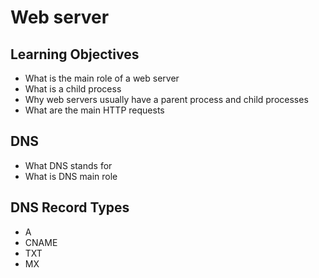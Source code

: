 # Web server

## Learning Objectives

* What is the main role of a web server
* What is a child process
* Why web servers usually have a parent process and child processes
* What are the main HTTP requests

## DNS

* What DNS stands for
* What is DNS main role

## DNS Record Types

* A
* CNAME
* TXT
* MX